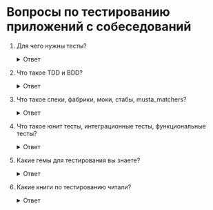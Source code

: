 # Вопросы по тестированию приложений с собеседований

1. Для чего нужны тесты?

    <details>
      <summary>Ответ</summary>
      Тесты позволяют сократить время на проверку написанного кода.
    </details>

2. Что такое TDD и BDD?

    <details>
      <summary>Ответ</summary>

      * TDD — Разработка через тестирование, Test Driven Development. Сначала пишем тест, затем реализуем его в коде.

      * BDD — Разработка через поведение, Behavior-driven development. Расширение подхода TDD к разработке и тестированию, при котором особое внимание уделяется поведению системы/модуля в терминах бизнеса(заказчика). Как правило, такие тесты иллюстрируют и тестируют различные сценарии, которые интересны непосредственно клиенту системы. В связи с этим при составлении таких тестов часто используется фреймворки, обладающие синтаксисом, обеспечивающим читаемость тестов не только программистом, но и представителями заказчика.
      
      * DDD - Предметно-ориентированное проектирование, Domain-driven design. Набор принципов и схем, направленных на создание оптимальных систем объектов. Процесс разработки сводится к созданию программных абстракций, которые называются моделями предметных областей.
      
      https://medium.com/daily-coding/p-fb4441d5179c
    </details>

3. Что такое спеки, фабрики, моки, стабы, musta_matchers?

    <details>
      <summary>Ответ</summary>

      * Спеки — спецификация, утвержденный документ, являющийся основой для разработки компьютерной программы и для ее тестирования. Либо это исполняемый файл для проверки теста.
      * Фабрики — Это набор данных, которые определены нами заранее и которые будут вызываться в тестах. К примеру мы можем создать фабрику `people` с набором имен, возраста, цвета кожи и все это рандомно, с проверкой и тестированием модели `people`.
      * Моки это поддельные методы с заранее запрограммированным поведением и соглашениями.
      * Стабы похожи на шпионов, но они заменяют целевую функцию (заглушки). Вы можете использовать стабы для управления поведением метода, чтобы форсировать какие-то события в коде (например, выброс ошибки).
      * Musta_matchers — Маста матчер позволяет проводить проверку до прогона теста. То есть `before_action` и `before_filter`. Матчеры позволяют запускать к примеру создание нового юзера с помощью колбека `before`.

      http://matchers.shoulda.io/
    </details>

4. Что такое юнит тесты, интеграционные тесты, функциональные тесты?

    <details>
      <summary>Ответ</summary>
      
      **Модульное тестирование** (юнит-тесты) — предназначены для тестирования отдельных модулей/классов.  Суть их в том, что мы тестируем поведение только одного класса за раз. Если класс ссылается на инстансы других классов — мы их мокаем. То есть подсовываем им фэйковый класс, который имеет тот же интерфейс, но внутри не реализация методов, а проверка, вызывали ли метод, с каким аргументами, сколько раз вызывали и т.д.

      **Функциональное тестирование** — это тестирования всего приложения в сборе. Если это REST API, то у нас через curl дергаются реальные методы, отправляются более менее реальные запросы и валидируются ответы. Если web-страничка, то это UI тесты с силениумом/phantom.js/zombi.js или, если нам не нужно еще и js тестить, просто curl + какой виртуальный браузер на том же php.  Вообще по хорошему функциональные тесты не допускают никаких моков и т.д. но опять же если очень хочется то можно (опять же обращение к сторонним сервисам, контроля за которыми у нас нету).

      **Интеграционное тестирование** — тестирование нескольких модулей в связке. То есть мы тестируем наш компонент или его самодостаточный кусок в реальных условиях. Если этот компонент для работы с файлами — разрешаем ему доступ к файлам. Если база данных — то даем реальное соединение с базой. А можем что-то и замокать.

      Это как говорится, зависит от задачи. Скажем обращение к сторонним апишкам стоит мокать и стабить. Главная цель этих тестов, удостовериться что модули вместе работают хорошо. Особенно важно это когда модули пишут разные люди.
    </details>

5. Какие гемы для тестирования вы знаете?

    <details>
      <summary>Ответ</summary>

      * Rspec (https://relishapp.com/rspec/rspec-rails/docs)
      * Cucumber (https://cucumber.io/, https://habr.com/post/332754/)
      * FactoryBot (бывший FactoryGirl)
      * DatabaseCleaner
      * Capybara
      * CapybaraWebkit
      * Watir
    </details>

6. Какие книги по тестированию читали?

    <details>
      <summary>Ответ</summary>
      Книги по тестированию:

      https://www.amazon.com/s/ref=nb_sb_noss?url=search—alias%3Dstripbooks&field—keywords=rspec+rails
    </details>

